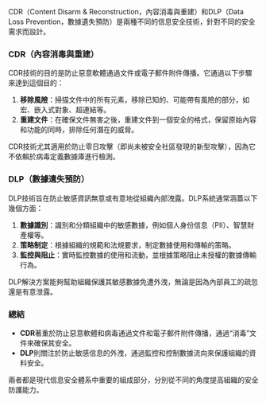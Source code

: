 CDR（Content Disarm & Reconstruction，內容消毒與重建）和DLP（Data Loss Prevention，數據遺失預防）是兩種不同的信息安全技術，針對不同的安全需求而設計。

### CDR（內容消毒與重建）

CDR技術的目的是防止惡意軟體通過文件或電子郵件附件傳播。它通過以下步驟來達到這個目的：

1. **移除風險**：掃描文件中的所有元素，移除已知的、可能帶有風險的部分，如宏、嵌入式對象、超連結等。
2. **重建文件**：在確保文件無害之後，重建文件到一個安全的格式，保留原始內容和功能的同時，排除任何潛在的威脅。

CDR技術尤其適用於防止零日攻擊（即尚未被安全社區發現的新型攻擊），因為它不依賴於病毒定義數據庫進行檢測。

### DLP（數據遺失預防）

DLP技術旨在防止敏感資訊無意或有意地從組織內部洩露。DLP系統通常涵蓋以下幾個方面：

1. **數據識別**：識別和分類組織中的敏感數據，例如個人身份信息（PII）、智慧財產權等。
2. **策略制定**：根據組織的規範和法規要求，制定數據使用和傳輸的策略。
3. **監控與阻止**：實時監控數據的使用和流動，並根據策略阻止未授權的數據傳輸行為。

DLP解決方案能夠幫助組織保護其敏感數據免遭外洩，無論是因為內部員工的疏忽還是有意泄露。

### 總結

- **CDR**著重於防止惡意軟體和病毒通過文件和電子郵件附件傳播，通過“消毒”文件來確保其安全。
- **DLP**則關注於防止敏感信息的外洩，通過監控和控制數據流向來保護組織的資料安全。

兩者都是現代信息安全體系中重要的組成部分，分別從不同的角度提高組織的安全防護能力。
